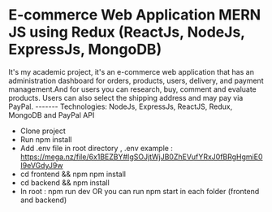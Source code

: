 # E-commerce Web Application MERN JS using Redux (ReactJs, NodeJs, ExpressJs, MongoDB) 
It's my academic project, it's an e-commerce web application that has an administration dashboard for orders, products, users, delivery, and payment management.And for users you can research, buy, comment and evaluate products. Users can also select the shipping address and may pay via PayPal.
------- Technologies: NodeJs, ExpressJs, ReactJS, Redux,  MongoDB and PayPal API
 * Clone project 
 * Run npm install
 * Add .env file in root directory , .env example :  https://mega.nz/file/6x1BEZBY#IgSOJjtWjJB0ZhEVufYRxJ0fBRgHgmiE0I9eVGdyJ9w
 * cd frontend && npm npm install
 * cd backend && npm install 
 * In root : npm run dev OR you can run npm start in each folder (frontend and backend)
